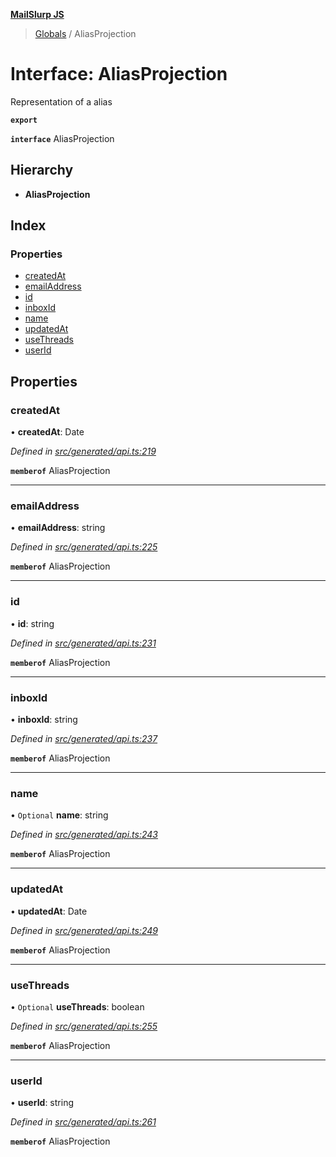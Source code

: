 **[MailSlurp JS](../README.md)**

> [Globals](../README.md) / AliasProjection

# Interface: AliasProjection

Representation of a alias

**`export`** 

**`interface`** AliasProjection

## Hierarchy

* **AliasProjection**

## Index

### Properties

* [createdAt](aliasprojection.md#createdat)
* [emailAddress](aliasprojection.md#emailaddress)
* [id](aliasprojection.md#id)
* [inboxId](aliasprojection.md#inboxid)
* [name](aliasprojection.md#name)
* [updatedAt](aliasprojection.md#updatedat)
* [useThreads](aliasprojection.md#usethreads)
* [userId](aliasprojection.md#userid)

## Properties

### createdAt

•  **createdAt**: Date

*Defined in [src/generated/api.ts:219](https://github.com/mailslurp/mailslurp-client/blob/65d1444/src/generated/api.ts#L219)*

**`memberof`** AliasProjection

___

### emailAddress

•  **emailAddress**: string

*Defined in [src/generated/api.ts:225](https://github.com/mailslurp/mailslurp-client/blob/65d1444/src/generated/api.ts#L225)*

**`memberof`** AliasProjection

___

### id

•  **id**: string

*Defined in [src/generated/api.ts:231](https://github.com/mailslurp/mailslurp-client/blob/65d1444/src/generated/api.ts#L231)*

**`memberof`** AliasProjection

___

### inboxId

•  **inboxId**: string

*Defined in [src/generated/api.ts:237](https://github.com/mailslurp/mailslurp-client/blob/65d1444/src/generated/api.ts#L237)*

**`memberof`** AliasProjection

___

### name

• `Optional` **name**: string

*Defined in [src/generated/api.ts:243](https://github.com/mailslurp/mailslurp-client/blob/65d1444/src/generated/api.ts#L243)*

**`memberof`** AliasProjection

___

### updatedAt

•  **updatedAt**: Date

*Defined in [src/generated/api.ts:249](https://github.com/mailslurp/mailslurp-client/blob/65d1444/src/generated/api.ts#L249)*

**`memberof`** AliasProjection

___

### useThreads

• `Optional` **useThreads**: boolean

*Defined in [src/generated/api.ts:255](https://github.com/mailslurp/mailslurp-client/blob/65d1444/src/generated/api.ts#L255)*

**`memberof`** AliasProjection

___

### userId

•  **userId**: string

*Defined in [src/generated/api.ts:261](https://github.com/mailslurp/mailslurp-client/blob/65d1444/src/generated/api.ts#L261)*

**`memberof`** AliasProjection
